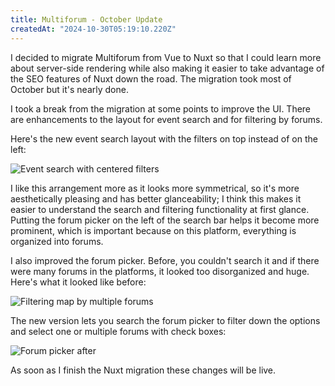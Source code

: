 ```yaml
---
title: Multiforum - October Update
createdAt: "2024-10-30T05:19:10.220Z"
---
```



I decided to migrate Multiforum from Vue to Nuxt so that I could learn more about server-side rendering while also making it easier to take advantage of the SEO features of Nuxt down the road. The migration took most of October but it's nearly done.

I took a break from the migration at some points to improve the UI. There are enhancements to the layout for event search and for filtering by forums.

Here's the new event search layout with the filters on top instead of on the left:

![Event search with centered filters](/posts/oct-2024-update/event-search-after.png)

I like this arrangement more as it looks more symmetrical, so it's more aesthetically pleasing and has better glanceability; I think this makes it easier to understand the search and filtering functionality at first glance. Putting the forum picker on the left of the search bar helps it become more prominent, which is important because on this platform, everything is organized into forums.

I also improved the forum picker. Before, you couldn't search it and if there were many forums in the platforms, it looked too disorganized and huge. Here's what it looked like before:

![Filtering map by multiple forums](/posts/events/filtering-map-by-multiple-forums.png)

The new version lets you search the forum picker to filter down the options and select one or multiple forums with check boxes:

![Forum picker after](/posts/oct-2024-update/forum-picker-after.png)


As soon as I finish the Nuxt migration these changes will be live.